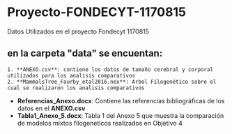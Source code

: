 # Proyecto-FONDECYT-1170815
Datos Utilizados en el proyecto Fondecyt 1170815
## en la carpeta "data" se encuentan:
    1. **ANEXO.csv**: contiene los datos de tamaño cerebral y corporal utilizados para los analisis comparativos
    2. **MammalsTree_Faurby_etal2016.nex**: Arbol Filogenético sobre el cual se realizaron los analisis comparativos

- **Referencias_Anexo.docx**: Contiene las referencias bibliográficas de los datos en el **ANEXO.csv**
- **Tabla1_Anexo_5.docx**: Tabla 1 del Anexo 5 que muestra la comparación de modelos mixtos filogeneticos realizados en Objetivo 4
